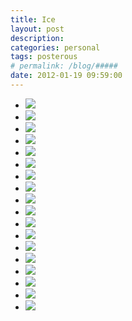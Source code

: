 ```yaml
---
title: Ice
layout: post
description:  
categories: personal
tags: posterous
# permalink: /blog/#####
date: 2012-01-19 09:59:00
---
```


<ul data-clearing>
  <li><a href="/img/blog/2012/01/36920242-p53.jpg"><img src="/img/blog/2012/01/36920242-p53.jpg" data-caption=""></a></li>
  <li><a href="/img/blog/2012/01/36920244-p39.jpg"><img src="/img/blog/2012/01/36920244-p39.jpg" data-caption=""></a></li>
  <li><a href="/img/blog/2012/01/36920245-p43.jpg"><img src="/img/blog/2012/01/36920245-p43.jpg" data-caption=""></a></li>
  <li><a href="/img/blog/2012/01/36920241-p44.jpg"><img src="/img/blog/2012/01/36920241-p44.jpg" data-caption=""></a></li>
  <li><a href="/img/blog/2012/01/36920246-p42.jpg"><img src="/img/blog/2012/01/36920246-p42.jpg" data-caption=""></a></li>
  <li><a href="/img/blog/2012/01/36920247-p45.jpg"><img src="/img/blog/2012/01/36920247-p45.jpg" data-caption=""></a></li>
  <li><a href="/img/blog/2012/01/36920248-p54.jpg"><img src="/img/blog/2012/01/36920248-p54.jpg" data-caption=""></a></li>
  <li><a href="/img/blog/2012/01/36920249-p55.jpg"><img src="/img/blog/2012/01/36920249-p55.jpg" data-caption=""></a></li>
  <li><a href="/img/blog/2012/01/36920252-p56.jpg"><img src="/img/blog/2012/01/36920252-p56.jpg" data-caption=""></a></li>
  <li><a href="/img/blog/2012/01/36920255-p47.jpg"><img src="/img/blog/2012/01/36920255-p47.jpg" data-caption=""></a></li>
  <li><a href="/img/blog/2012/01/36920256-p48.jpg"><img src="/img/blog/2012/01/36920256-p48.jpg" data-caption=""></a></li>
  <li><a href="/img/blog/2012/01/36920261-p41.jpg"><img src="/img/blog/2012/01/36920261-p41.jpg" data-caption=""></a></li>
  <li><a href="/img/blog/2012/01/36920257-p52.jpg"><img src="/img/blog/2012/01/36920257-p52.jpg" data-caption=""></a></li>
  <li><a href="/img/blog/2012/01/36920258-p49.jpg"><img src="/img/blog/2012/01/36920258-p49.jpg" data-caption=""></a></li>
  <li><a href="/img/blog/2012/01/36920260-p40.jpg"><img src="/img/blog/2012/01/36920260-p40.jpg" data-caption=""></a></li>
  <li><a href="/img/blog/2012/01/36920253-p50.jpg"><img src="/img/blog/2012/01/36920253-p50.jpg" data-caption=""></a></li>
  <li><a href="/img/blog/2012/01/36920259-p51.jpg"><img src="/img/blog/2012/01/36920259-p51.jpg" data-caption=""></a></li>
  <li><a href="/img/blog/2012/01/36920239-p46.jpg"><img src="/img/blog/2012/01/36920239-p46.jpg" data-caption=""></a></li>
</ul>
